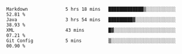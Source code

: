 <!--START_SECTION:waka-->
```text
Markdown              5 hrs 18 mins   █████████████▒░░░░░░░░░░░   52.81 % 
Java                  3 hrs 54 mins   █████████▓░░░░░░░░░░░░░░░   38.93 % 
XML                   43 mins         █▓░░░░░░░░░░░░░░░░░░░░░░░   07.21 % 
Git Config            5 mins          ▒░░░░░░░░░░░░░░░░░░░░░░░░   00.90 % 
```
<!--END_SECTION:waka-->
